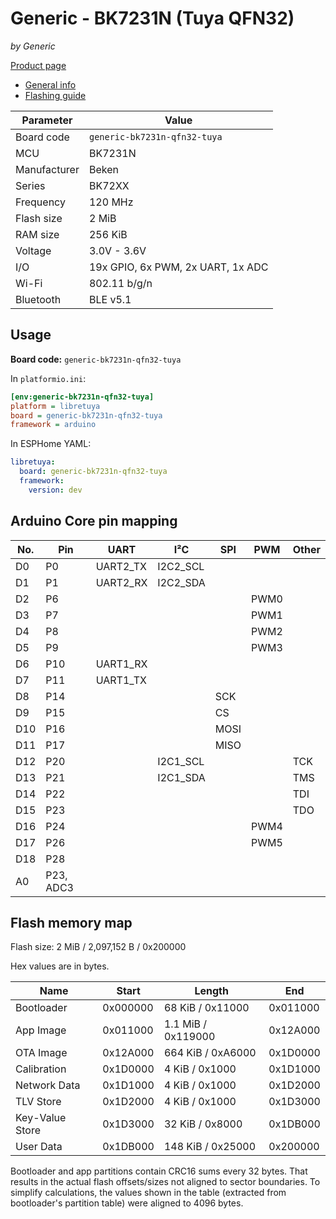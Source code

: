 # Generic - BK7231N (Tuya QFN32)

*by Generic*

[Product page](https://kuba2k2.github.io/libretuya/boards/generic-bk7231n-qfn32-tuya/)

- [General info](../../docs/platform/beken-72xx/README.md)
- [Flashing guide](../../docs/platform/beken-72xx/flashing.md)

Parameter    | Value
-------------|----------------------------------
Board code   | `generic-bk7231n-qfn32-tuya`
MCU          | BK7231N
Manufacturer | Beken
Series       | BK72XX
Frequency    | 120 MHz
Flash size   | 2 MiB
RAM size     | 256 KiB
Voltage      | 3.0V - 3.6V
I/O          | 19x GPIO, 6x PWM, 2x UART, 1x ADC
Wi-Fi        | 802.11 b/g/n
Bluetooth    | BLE v5.1

## Usage

**Board code:** `generic-bk7231n-qfn32-tuya`

In `platformio.ini`:

```ini
[env:generic-bk7231n-qfn32-tuya]
platform = libretuya
board = generic-bk7231n-qfn32-tuya
framework = arduino
```

In ESPHome YAML:

```yaml
libretuya:
  board: generic-bk7231n-qfn32-tuya
  framework:
    version: dev
```

## Arduino Core pin mapping

No. | Pin       | UART     | I²C      | SPI  | PWM  | Other
----|-----------|----------|----------|------|------|------
D0  | P0        | UART2_TX | I2C2_SCL |      |      |
D1  | P1        | UART2_RX | I2C2_SDA |      |      |
D2  | P6        |          |          |      | PWM0 |
D3  | P7        |          |          |      | PWM1 |
D4  | P8        |          |          |      | PWM2 |
D5  | P9        |          |          |      | PWM3 |
D6  | P10       | UART1_RX |          |      |      |
D7  | P11       | UART1_TX |          |      |      |
D8  | P14       |          |          | SCK  |      |
D9  | P15       |          |          | CS   |      |
D10 | P16       |          |          | MOSI |      |
D11 | P17       |          |          | MISO |      |
D12 | P20       |          | I2C1_SCL |      |      | TCK
D13 | P21       |          | I2C1_SDA |      |      | TMS
D14 | P22       |          |          |      |      | TDI
D15 | P23       |          |          |      |      | TDO
D16 | P24       |          |          |      | PWM4 |
D17 | P26       |          |          |      | PWM5 |
D18 | P28       |          |          |      |      |
A0  | P23, ADC3 |          |          |      |      |

## Flash memory map

Flash size: 2 MiB / 2,097,152 B / 0x200000

Hex values are in bytes.

Name            | Start    | Length             | End
----------------|----------|--------------------|---------
Bootloader      | 0x000000 | 68 KiB / 0x11000   | 0x011000
App Image       | 0x011000 | 1.1 MiB / 0x119000 | 0x12A000
OTA Image       | 0x12A000 | 664 KiB / 0xA6000  | 0x1D0000
Calibration     | 0x1D0000 | 4 KiB / 0x1000     | 0x1D1000
Network Data    | 0x1D1000 | 4 KiB / 0x1000     | 0x1D2000
TLV Store       | 0x1D2000 | 4 KiB / 0x1000     | 0x1D3000
Key-Value Store | 0x1D3000 | 32 KiB / 0x8000    | 0x1DB000
User Data       | 0x1DB000 | 148 KiB / 0x25000  | 0x200000

Bootloader and app partitions contain CRC16 sums every 32 bytes. That results in the actual flash offsets/sizes not aligned to sector boundaries. To simplify calculations, the values shown in the table (extracted from bootloader's partition table) were aligned to 4096 bytes.
